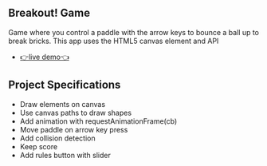 ## Breakout! Game

Game where you control a paddle with the arrow keys to bounce a ball up to break bricks. This app uses the HTML5 canvas element and API

- [👉live demo👈](https://fathyElgazar.github.io/JS-mini-projects/breakout-game)

## Project Specifications

- Draw elements on canvas
- Use canvas paths to draw shapes
- Add animation with requestAnimationFrame(cb)
- Move paddle on arrow key press
- Add collision detection
- Keep score
- Add rules button with slider
